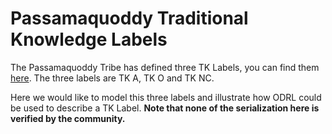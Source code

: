 # Passamaquoddy Traditional Knowledge Labels

The Passamaquoddy Tribe has defined three TK Labels, you can find them [here](https://passamaquoddypeople.com/passamaquoddy-traditional-knowledge-labels). The three labels are TK A, TK O and TK NC.

Here we would like to model this three labels and illustrate how ODRL could be used to describe a TK Label. **Note that none of the serialization here is verified by the community.**

